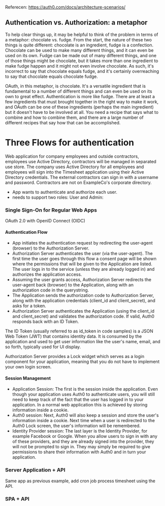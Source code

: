 Referecen: https://auth0.com/docs/architecture-scenarios/

## Authentication vs. Authorization: a metaphor
To help clear things up, it may be helpful to think of the problem in terms of a metaphor: chocolate vs. fudge. From the start, the nature of these two things is quite different: chocolate is an ingredient, fudge is a confection. Chocolate can be used to make many different things, and it can even be used on its own. Fudge can be made out of many different things, and one of those things might be chocolate, but it takes more than one ingredient to make fudge happen and it might not even involve chocolate. As such, it's incorrect to say that chocolate equals fudge, and it's certainly overreaching to say that chocolate equals chocolate fudge.

OAuth, in this metaphor, is chocolate. It's a versatile ingredient that is fundamental to a number of different things and can even be used on its own to great effect. Authentication is more like fudge. There are at least a few ingredients that must brought together in the right way to make it work, and OAuth can be one of these ingredients (perhaps the main ingredient) but it doesn't have to be involved at all. You need a recipe that says what to combine and how to combine them, and there are a large number of different recipes that say how that can be accomplished.


# Three Flows for authentication

Web application for company employees and outside contractors, employees use Active Directory, contractors will be managed in separated use store. The company uses Active Directory for all employees and employees will sign into the Timesheet application using their Active Directory credentials. The external contractors can sign in with a username and password. Contractors are not on ExampleCo's corporate directory. 

- App wants to authenticate and authorize each user. 
- needs to support two roles: User and Admin:

### Single Sign-On for Regular Web Apps

OAuth 2.0 with OpenID Connect (OIDC)

#### Authentication Flow

- App initiates the authentication request by redirecting the user-agent (browser) to the Authorization Server.
- Authorization Server authenticates the user (via the user-agent). The first time the user goes through this flow a consent page will be shown where the permissions that will be given to the Application are listed. The user logs in to the service (unless they are already logged in) and authorizes the application access.
- Assuming the user grants access, Authorization Server redirects the user-agent back (browser) to the Application, along with an authorization code in the querystring.
- The Application sends the authorization code to Authorization Server, along with the application credentials (client_id and client_secret), and asks for a token.
- Authorization Server authenticates the Application (using the client_id and client_secret) and validates the authorization code. If valid, Auth0 responds back with an ID Token.


The ID Token (usually referred to as id_token in code samples) is a JSON Web Token (JWT) that contains identity data. It is consumed by the application and used to get user information like the user's name, email, and so forth, typically used for UI display.

Authorization Server provides a Lock widget which serves as a login component for your application, meaning that you do not have to implement your own login screen.

#### Session Management
- Application Session: The first is the session inside the application. Even though your application uses Auth0 to authenticate users, you will still need to keep track of the fact that the user has logged in to your application. In a normal web application this is achieved by storing information inside a cookie.
- Auth0 session: Next, Auth0 will also keep a session and store the user's information inside a cookie. Next time when a user is redirected to the Auth0 Lock screen, the user's information will be remembered.
- Identity Provider session: The last layer is the Identity Provider, for example Facebook or Google. When you allow users to sign in with any of these providers, and they are already signed into the provider, they will not be prompted to sign in. They may simply be required to give permissions to share their information with Auth0 and in turn your application.


### Server Application + API

Same app as previous example, add cron job process timesheet using the API. 







### SPA + API
